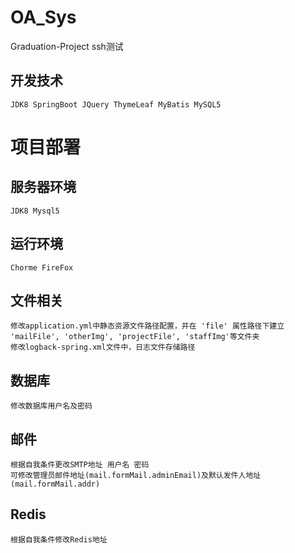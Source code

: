 # OA_Sys
Graduation-Project
ssh测试
## 开发技术

	JDK8 SpringBoot JQuery ThymeLeaf MyBatis MySQL5

# 项目部署

## 服务器环境

	JDK8 Mysql5
	
## 运行环境

	Chorme FireFox
	
## 文件相关

	修改application.yml中静态资源文件路径配置，并在 'file' 属性路径下建立 'mailFile', 'otherImg', 'projectFile', 'staffImg'等文件夹
	修改logback-spring.xml文件中，日志文件存储路径

## 数据库

	修改数据库用户名及密码
	
## 邮件

	根据自我条件更改SMTP地址 用户名 密码
	可修改管理员邮件地址(mail.formMail.adminEmail)及默认发件人地址(mail.formMail.addr)
	
## Redis

	根据自我条件修改Redis地址
	